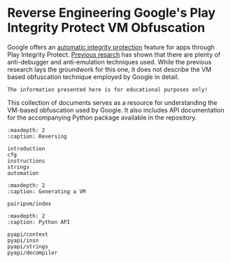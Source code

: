 # Reverse Engineering Google's Play Integrity Protect VM Obfuscation

Google offers an [automatic integrity protection](https://developer.android.com/google/play/integrity)
feature for apps through Play Integrity Protect. [Previous resarch](https://github.com/Solaree/pairipcore)
has shown that there are plenty of anti-debugger and anti-emulation techniques used. While
the previous research lays the groundwork for this one, it does not
describe the VM based obfuscation technique employed by Google in
detail.

```{warning}
The information presented here is for educational purposes only!
```

This collection of documents serves as a resource for understanding the VM-based obfuscation
used by Google. It also includes API documentation for the accompanying Python package available
in the repository.

```{toctree}
:maxdepth: 2
:caption: Reversing

introduction
cfg
instructions
strings
automation
```

```{toctree}
:maxdepth: 2
:caption: Generating a VM

pairipvm/index
```

```{toctree}
:maxdepth: 2
:caption: Python API

pyapi/context
pyapi/insn
pyapi/strings
pyapi/decompiler
```
